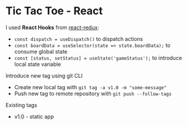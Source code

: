 # Tic Tac Toe - React 

I used **React Hooks** from [react-redux](https://reactjs.org/docs/hooks-intro.html):
 * `const dispatch = useDispatch()` to dispatch actions
 * `const boardData = useSelector(state => state.boardData);` to consume global state
 * `const [status, setStatus] = useState('gameStatus');` to introduce local state variable

Introduce new tag using git CLI 
* Create new local tag with `git tag -a v1.0 -m "some-message"`
* Push new tag to remote repository with `git push --follow-tags`

Existing tags 
* v1.0 - static app 
